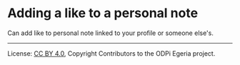<!-- SPDX-License-Identifier: CC-BY-4.0 -->
<!-- Copyright Contributors to the ODPi Egeria project. -->

# Adding a like to a personal note

Can add like to personal note linked to your profile or someone else's.



----
License: [CC BY 4.0](https://creativecommons.org/licenses/by/4.0/),
Copyright Contributors to the ODPi Egeria project.